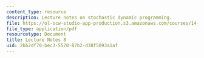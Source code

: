 ```yaml
---
content_type: resource
description: Lecture notes on stochastic dynamic programming.
file: https://ol-ocw-studio-app-production.s3.amazonaws.com/courses/14-451-dynamic-optimization-methods-with-applications-fall-2009/2bb2df70bec3557087b2d38f5093a1af_MIT14_451F09_lec08.pdf
file_type: application/pdf
resourcetype: Document
title: Lecture Notes 8
uid: 2bb2df70-bec3-5570-87b2-d38f5093a1af
---
```

